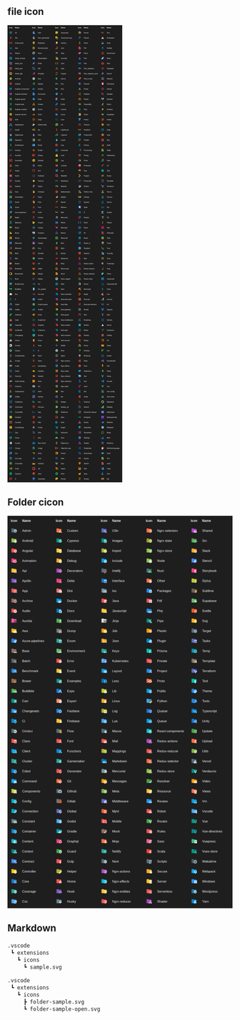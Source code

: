 ## file icon
![](https://raw.githubusercontent.com/PKief/vscode-material-icon-theme/main/images/fileIcons.png)
## Folder cicon
![](https://raw.githubusercontent.com/PKief/vscode-material-icon-theme/main/images/folderIcons.png)

## Markdown
```
.vscode
 ┗ extensions
   ┗ icons
     ┗ sample.svg
```

```
.vscode
 ┗ extensions
   ┗ icons
     ┣ folder-sample.svg
     ┗ folder-sample-open.svg
```
